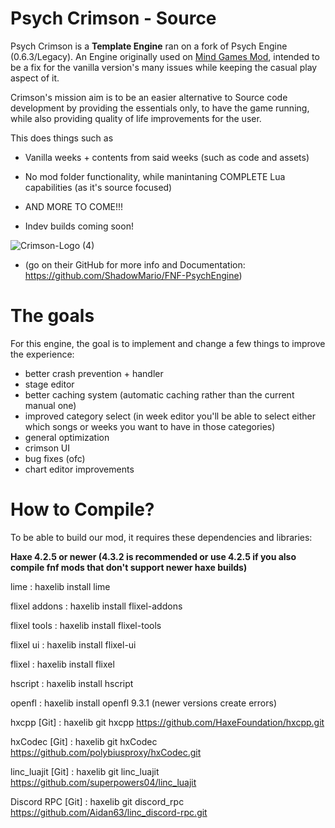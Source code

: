 # Psych Crimson - Source
Psych Crimson is a **Template Engine** ran on a fork of Psych Engine (0.6.3/Legacy). An Engine originally used on [Mind Games Mod](https://gamebanana.com/mods/301107), intended to be a fix for the vanilla version's many issues while keeping the casual play aspect of it. 

Crimson's mission aim is to be an easier alternative to Source code development by providing the essentials only, to have the game running, while also providing quality of life improvements for the user.

This does things such as
- Vanilla weeks + contents from said weeks (such as code and assets)
- No mod folder functionality, while manintaning COMPLETE Lua capabilities (as it's source focused)
- AND MORE TO COME!!!

- Indev builds coming soon!

![Crimson-Logo (4)](https://github.com/Fazzoc/PsychCrimson/assets/87571200/bd341f11-1921-4d2f-ad8f-b939265b8103)

* (go on their GitHub for more info and Documentation: https://github.com/ShadowMario/FNF-PsychEngine)

# The goals
For this engine, the goal is to implement and change a few things to improve the experience:

- better crash prevention + handler
- stage editor
- better caching system (automatic caching rather than the current manual one)
- improved category select (in week editor you'll be able to select either which songs or weeks you want to have in those categories) 
- general optimization
- crimson UI
- bug fixes (ofc) 
- chart editor improvements 

# How to Compile?

To be able to build our mod, it requires these dependencies and libraries:

**Haxe 4.2.5 or newer (4.3.2 is recommended or use 4.2.5 if you also compile fnf mods that don't support newer haxe builds)**

lime : haxelib install lime

flixel addons : haxelib install flixel-addons

flixel tools : haxelib install flixel-tools

flixel ui : haxelib install flixel-ui

flixel : haxelib install flixel

hscript : haxelib install hscript

openfl : haxelib install openfl 9.3.1 (newer versions create errors)

hxcpp [Git] : haxelib git hxcpp https://github.com/HaxeFoundation/hxcpp.git

hxCodec [Git] : haxelib git hxCodec https://github.com/polybiusproxy/hxCodec.git

linc_luajit [Git] : haxelib git linc_luajit https://github.com/superpowers04/linc_luajit

Discord RPC [Git] : haxelib git discord_rpc https://github.com/Aidan63/linc_discord-rpc.git
